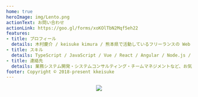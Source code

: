 ```yaml
---
home: true
heroImage: img/Lento.png
actionText: お問い合わせ
actionLink: https://goo.gl/forms/xoKOlTbN2Mqf5eh22
features:
- title: プロフィール
  details: 木村慶介 / keisuke kimura / 熊本県で活動しているフリーランスの Web エンジニアです。主にフロントエンドを生業にしています。
- title: スキル
  details: TypeScript / JavaScript / Vue / React / Angular / Node.js / PHP / Go / PlantUML / UI / UX / Git / jQuery, Bootstrap, Sass, MySQL and more...
- title: 連絡先
  details: 業務システム開発・システムコンサルティング・チームマネジメントなど、お気軽にご相談ください。mail@kkeisuke.com
footer: Copyright © 2018-present kkeisuke
---
```


<div style="text-align: center; margin-bottom: 30px;">
  <img src="img/qrcode.png" srcset="img/qrcode.png 1x, img/qrcode@2x.png 2x">
</div>
